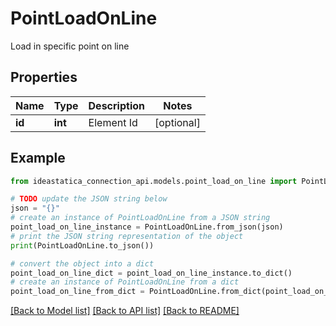 # PointLoadOnLine

Load in specific point on line

## Properties

Name | Type | Description | Notes
------------ | ------------- | ------------- | -------------
**id** | **int** | Element Id | [optional] 

## Example

```python
from ideastatica_connection_api.models.point_load_on_line import PointLoadOnLine

# TODO update the JSON string below
json = "{}"
# create an instance of PointLoadOnLine from a JSON string
point_load_on_line_instance = PointLoadOnLine.from_json(json)
# print the JSON string representation of the object
print(PointLoadOnLine.to_json())

# convert the object into a dict
point_load_on_line_dict = point_load_on_line_instance.to_dict()
# create an instance of PointLoadOnLine from a dict
point_load_on_line_from_dict = PointLoadOnLine.from_dict(point_load_on_line_dict)
```
[[Back to Model list]](../README.md#documentation-for-models) [[Back to API list]](../README.md#documentation-for-api-endpoints) [[Back to README]](../README.md)


